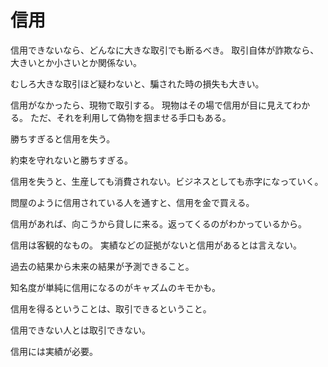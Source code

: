 # 信用

信用できないなら、どんなに大きな取引でも断るべき。
取引自体が詐欺なら、大きいとか小さいとか関係ない。

むしろ大きな取引ほど疑わないと、騙された時の損失も大きい。

信用がなかったら、現物で取引する。
現物はその場で信用が目に見えてわかる。
ただ、それを利用して偽物を掴ませる手口もある。

勝ちすぎると信用を失う。

約束を守れないと勝ちすぎる。

信用を失うと、生産しても消費されない。ビジネスとしても赤字になっていく。

問屋のように信用されている人を通すと、信用を金で買える。

信用があれば、向こうから貸しに来る。返ってくるのがわかっているから。

信用は客観的なもの。
実績などの証拠がないと信用があるとは言えない。

過去の結果から未来の結果が予測できること。

知名度が単純に信用になるのがキャズムのキモかも。

信用を得るということは、取引できるということ。

信用できない人とは取引できない。

信用には実績が必要。
